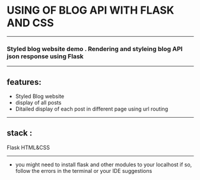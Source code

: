 # USING OF BLOG API WITH FLASK AND CSS
***********************************************************************************************************
### Styled blog website demo . Rendering and styleing  blog API json response using Flask
**************************************************************************************************************
## features:
* Styled Blog website
* display of all posts 
* Ditailed display of each post in different page using url routing 

*************************************************************

## stack :
 Flask 
 HTML&CSS 
*************************************************************

- you might need to install flask and other modules to your localhost
if so, follow the errors in the terminal or your IDE suggestions 


